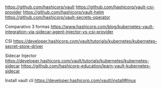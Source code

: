 https://github.com/hashicorp/vault
https://github.com/hashicorp/vault-csi-provider
https://github.com/hashicorp/vault-helm
https://github.com/hashicorp/vault-secrets-operator

Comparativo 3 formas 
https://www.hashicorp.com/blog/kubernetes-vault-integration-via-sidecar-agent-injector-vs-csi-provider

CSI 
https://developer.hashicorp.com/vault/tutorials/kubernetes/kubernetes-secret-store-driver

Sidecar Injector
https://developer.hashicorp.com/vault/tutorials/kubernetes/kubernetes-sidecar
https://github.com/hashicorp-education/learn-vault-kubernetes-sidecar

Install vault cli 
https://developer.hashicorp.com/vault/install#linux
